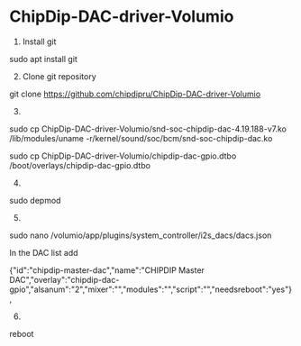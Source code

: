 # ChipDip-DAC-driver-Volumio

1) Install git

sudo apt install git

2) Clone git repository

git clone https://github.com/chipdipru/ChipDip-DAC-driver-Volumio

3)

sudo cp ChipDip-DAC-driver-Volumio/snd-soc-chipdip-dac-4.19.188-v7.ko /lib/modules/uname -r/kernel/sound/soc/bcm/snd-soc-chipdip-dac.ko

sudo cp ChipDip-DAC-driver-Volumio/chipdip-dac-gpio.dtbo /boot/overlays/chipdip-dac-gpio.dtbo

4)

sudo depmod

5)

sudo nano /volumio/app/plugins/system_controller/i2s_dacs/dacs.json

In the DAC list add

{"id":"chipdip-master-dac","name":"CHIPDIP Master DAC","overlay":"chipdip-dac-gpio","alsanum":"2","mixer":"","modules":"","script":"","needsreboot":"yes"},

6)

reboot
